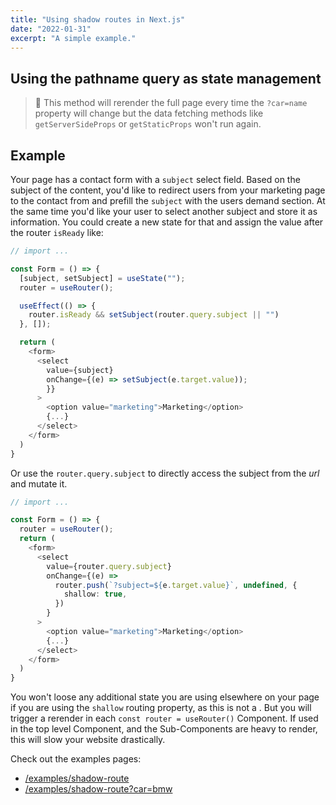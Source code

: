 ```yaml
---
title: "Using shadow routes in Next.js"
date: "2022-01-31"
excerpt: "A simple example."
---
```


## Using the pathname query as state management

> 🚨 This method will rerender the full page every time the `?car=name` property will change but the data fetching methods like `getServerSideProps` or `getStaticProps` won't run again.

## Example

Your page has a contact form with a `subject` select field. Based on the subject of the content, you'd like to redirect users from your marketing page to the contact from and prefill the `subject` with the users demand section. At the same time you'd like your user to select another subject and store it as information. You could create a new state for that and assign the value after the router `isReady` like:

```ts
// import ...

const Form = () => {
  [subject, setSubject] = useState("");
  router = useRouter();

  useEffect(() => {
    router.isReady && setSubject(router.query.subject || "")
  }, []);

  return (
    <form>
      <select
        value={subject}
        onChange={(e) => setSubject(e.target.value));
        }}
      >
        <option value="marketing">Marketing</option>
        {...}
      </select>
    </form>
  )
}

```

Or use the `router.query.subject` to directly access the subject from the _url_ and mutate it.

```ts
// import ...

const Form = () => {
  router = useRouter();
  return (
    <form>
      <select
        value={router.query.subject}
        onChange={(e) =>
          router.push(`?subject=${e.target.value}`, undefined, {
            shallow: true,
          })
        }
      >
        <option value="marketing">Marketing</option>
        {...}
      </select>
    </form>
  )
}

```

You won't loose any additional state you are using elsewhere on your page if you are using the `shallow` routing property, as this is not a . But you will trigger a rerender in each `const router = useRouter()` Component. If used in the top level Component, and the Sub-Components are heavy to render, this will slow your website drastically.

Check out the examples pages:

- [/examples/shadow-route](https://mxkaske.dev/examples/shadow-route)
- [/examples/shadow-route?car=bmw](https://mxkaske.dev/examples/shadow-route?car=bmw)
